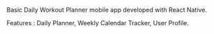 Basic Daily Workout Planner mobile app developed with React Native.
 
 
Features :
   Daily Planner,
   Weekly Calendar Tracker,
   User Profile.
